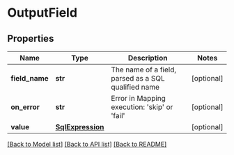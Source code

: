 # OutputField


## Properties
Name | Type | Description | Notes
------------ | ------------- | ------------- | -------------
**field_name** | **str** | The name of a field, parsed as a SQL qualified name  | [optional] 
**on_error** | **str** | Error in Mapping execution: &#39;skip&#39; or &#39;fail&#39;  | [optional] 
**value** | [**SqlExpression**](SqlExpression.md) |  | [optional] 

[[Back to Model list]](../README.md#documentation-for-models) [[Back to API list]](../README.md#documentation-for-api-endpoints) [[Back to README]](../README.md)


